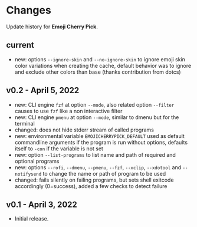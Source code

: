 # Changes

Update history for **Emoji Cherry Pick**.

## current

* new: options `--ignore-skin` and `--no-ignore-skin` to ignore emoji skin
  color variations when creating the cache, default behavior was to ignore
  and exclude other colors than base (thanks contribution from dotcs)

## v0.2 - April 5, 2022

* new: CLI engine `fzf` at option `--mode`, also related option `--filter`
  causes to use `fzf` like a non interactive filter
* new: CLI engine `pmenu` at option `--mode`, similar to dmenu but for the
  terminal
* changed: does not hide stderr stream of called programs
* new: environmental variable `EMOJICHERRYPICK_DEFAULT` used as default
  commandline arguments if the program is run without options, defaults itself
  to `-con` if the variable is not set
* new: option `--list-programs` to list name and path of required and optional
  programs
* new: options `--rofi`, `--dmenu`, `--pmenu`, `--fzf`, `--xclip`, `--xdotool`
  and `--notifysend` to change the name or path of program to be used
* changed: fails silently on failing programs, but sets shell exitcode
  accordingly (0=success), added a few checks to detect failure

## v0.1 - April 3, 2022

* Initial release.

